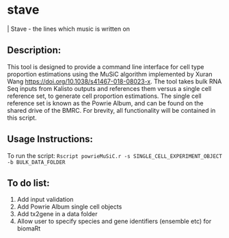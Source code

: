 # stave

| Stave - the lines which music is written on

## Description: 
This tool is designed to provide a command line interface for cell type proportion estimations using the MuSiC algorithm implemented by Xuran Wang https://doi.org/10.1038/s41467-018-08023-x. The tool takes bulk RNA Seq inputs from Kalisto outputs and references them versus a single cell reference set, to generate cell proportion estimations. The single cell reference set is known as the Powrie Album, and can be found on the shared drive of the BMRC. For brevity, all functionality will be contained in this script.

## Usage Instructions:
To run the script: `Rscript powrieMuSiC.r -s SINGLE_CELL_EXPERIMENT_OBJECT -b BULK_DATA_FOLDER`

## To do list:
1. Add input validation
2. Add Powrie Album single cell objects
3. Add tx2gene in a data folder
4. Allow user to specify species and gene identifiers (ensemble etc) for biomaRt
